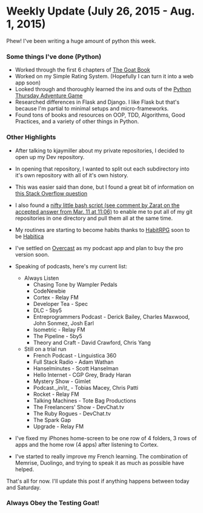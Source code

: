 # Weekly Update (July 26, 2015 - Aug. 1, 2015)

Phew! I've been writing a huge amount of python this week.

### Some things I've done (Python)
* Worked through the first 6 chapters of [The Goat Book](http://chimera.labs.oreilly.com/books/1234000000754/index.html)
* Worked on my Simple Rating System. (Hopefully I can turn it into a web app soon)
* Looked through and thoroughly learned the ins and outs of the [Python Thursday Adventure Game](https://github.com/code-newbies/python-thursday-adventure)
* Researched differences in Flask and Django. I like Flask but that's because I'm partial to minimal setups and micro-frameworks.
* Found tons of books and resources on OOP, TDD, Algorithms, Good Practices, and a variety of other things in Python.

### Other Highlights
* After talking to kjaymiller about my private repositories, I decided to open up my Dev repository.
* In opening that repository, I wanted to split out each subdirectory into it's own repository with all of it's own history.
* This was easier said than done, but I found a great bit of information on [this Stack Overflow question](http://stackoverflow.com/questions/359424/detach-subdirectory-into-separate-git-repository/17864475#17864475)
* I also found a [nifty little bash script (see comment by Zarat on the accepted answer from Mar. 11 at 11:06)](http://stackoverflow.com/questions/3497123/run-git-pull-over-all-subdirectories) to enable me to put all of my git repositories in one directory and pull them all at the same time.
* My routines are starting to become habits thanks to [HabitRPG](https://habitrpg.com) soon to be [Habitica](https://habitica.com)
* I've settled on [Overcast](https://overcast.fm) as my podcast app and plan to buy the pro version soon.
* Speaking of podcasts, here's my current list:
    * Always Listen
        * Chasing Tone by Wampler Pedals
        * CodeNewbie
        * Cortex - Relay FM
        * Developer Tea - Spec
        * DLC - 5by5
        * Entreprogrammers Podcast - Derick Bailey, Charles Maxwood, John Sonmez, Josh Earl
        * Isometric - Relay FM
        * The Pipeline - 5by5
        * Theory and Craft - David Crawford, Chris Yang
    * Still on a trial run
        * French Podcast - Linguistica 360
        * Full Stack Radio - Adam Wathan
        * Hanselminutes - Scott Hanselman
        * Hello Internet - CGP Grey, Brady Haran
        * Mystery Show - Gimlet
        * Podcast.\__ini\t__ - Tobias Macey, Chris Patti
        * Rocket - Relay FM
        * Talking Machines - Tote Bag Productions
        * The Freelancers' Show - DevChat.tv
        * The Ruby Rogues - DevChat.tv
        * The Spark Gap
        * Upgrade - Relay FM

* I've fixed my iPhones home-screen to be one row of 4 folders, 3 rows of apps and the home row (4 apps) after listening to Cortex.
* I've started to really improve my French learning. The combination of Memrise, Duolingo, and trying to speak it as much as possible have helped.


That's all for now. I'll update this post if anything happens between today and Saturday.

### Always Obey the Testing Goat!
